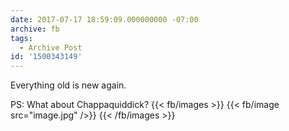 ```yaml
---
date: 2017-07-17 18:59:09.000000000 -07:00
archive: fb
tags: 
  - Archive Post
id: '1500343149'
---
```


Everything old is new again.

PS: What about Chappaquiddick?
{{< fb/images >}}
{{< fb/image src="image.jpg" />}}
{{< /fb/images >}}
